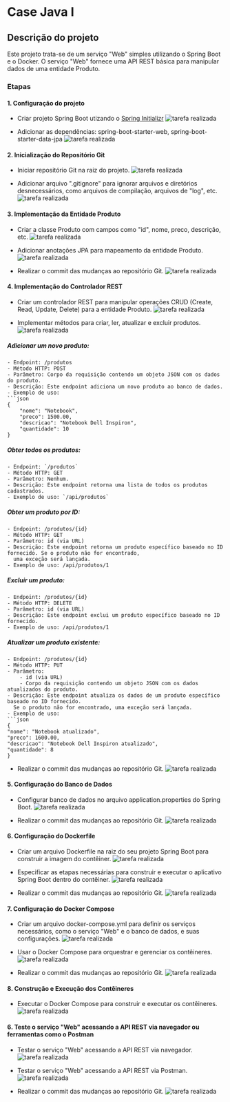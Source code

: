 # Case Java I

## Descrição do projeto

Este projeto trata-se de um serviço "Web" simples utilizando o Spring Boot e o Docker. O serviço "Web" fornece 
uma API REST básica para manipular dados de uma entidade Produto.

### Etapas

#### 1. Configuração do projeto

* Criar projeto Spring Boot utizando o [Spring Initializr](https://start.spring.io/)
![tarefa realizada](https://img.shields.io/badge/status-realizada-brightgreen?style=flat-square&logo=check&logoColor=white)

* Adicionar as dependências: spring-boot-starter-web, spring-boot-starter-data-jpa
![tarefa realizada](https://img.shields.io/badge/status-realizada-brightgreen?style=flat-square&logo=check&logoColor=white)

#### 2. Inicialização do Repositório Git

* Iniciar repositório Git na raiz do projeto. 
![tarefa realizada](https://img.shields.io/badge/status-realizada-brightgreen?style=flat-square&logo=check&logoColor=white)

* Adicionar arquivo ".gitignore" para ignorar arquivos e diretórios desnecessários, como arquivos de compilação, arquivos 
de "log", etc.
![tarefa realizada](https://img.shields.io/badge/status-realizada-brightgreen?style=flat-square&logo=check&logoColor=white)

#### 3. Implementação da Entidade Produto

* Criar a classe Produto com campos como "id", nome, preco, descrição, etc.
![tarefa realizada](https://img.shields.io/badge/status-realizada-brightgreen?style=flat-square&logo=check&logoColor=white)

* Adicionar anotações JPA para mapeamento da entidade Produto.
![tarefa realizada](https://img.shields.io/badge/status-realizada-brightgreen?style=flat-square&logo=check&logoColor=white)

* Realizar o commit das mudanças ao repositório Git.
![tarefa realizada](https://img.shields.io/badge/status-realizada-brightgreen?style=flat-square&logo=check&logoColor=white)

#### 4. Implementação do Controlador REST

* Criar um controlador REST para manipular operações CRUD (Create, Read, Update, Delete) para a entidade Produto.
![tarefa realizada](https://img.shields.io/badge/status-realizada-brightgreen?style=flat-square&logo=check&logoColor=white)

* Implementar métodos para criar, ler, atualizar e excluir produtos.
![tarefa realizada](https://img.shields.io/badge/status-realizada-brightgreen?style=flat-square&logo=check&logoColor=white)

##### Adicionar um novo produto:

    - Endpoint: /produtos
    - Método HTTP: POST
    - Parâmetro: Corpo da requisição contendo um objeto JSON com os dados do produto.
    - Descrição: Este endpoint adiciona um novo produto ao banco de dados.
    - Exemplo de uso:
    ```json
    {
        "nome": "Notebook",
        "preco": 1500.00,
        "descricao": "Notebook Dell Inspiron",
        "quantidade": 10
    }

##### Obter todos os produtos:

    - Endpoint: `/produtos`
    - Método HTTP: GET
    - Parâmetro: Nenhum.
    - Descrição: Este endpoint retorna uma lista de todos os produtos cadastrados.
    - Exemplo de uso: `/api/produtos`

##### Obter um produto por ID:
    - Endpoint: /produtos/{id}
    - Método HTTP: GET
    - Parâmetro: id (via URL)
    - Descrição: Este endpoint retorna um produto específico baseado no ID fornecido. Se o produto não for encontrado, 
      uma exceção será lançada.
    - Exemplo de uso: /api/produtos/1

##### Excluir um produto:
    
    - Endpoint: /produtos/{id}
    - Método HTTP: DELETE
    - Parâmetro: id (via URL)
    - Descrição: Este endpoint exclui um produto específico baseado no ID fornecido.
    - Exemplo de uso: /api/produtos/1

##### Atualizar um produto existente:

    - Endpoint: /produtos/{id}
    - Método HTTP: PUT
    - Parâmetro: 
        - id (via URL)
        - Corpo da requisição contendo um objeto JSON com os dados atualizados do produto.
    - Descrição: Este endpoint atualiza os dados de um produto específico baseado no ID fornecido. 
      Se o produto não for encontrado, uma exceção será lançada.
    - Exemplo de uso:
    ```json
    {
    "nome": "Notebook atualizado",
    "preco": 1600.00,
    "descricao": "Notebook Dell Inspiron atualizado",
    "quantidade": 8
    }

* Realizar o commit das mudanças ao repositório Git.
![tarefa realizada](https://img.shields.io/badge/status-realizada-brightgreen?style=flat-square&logo=check&logoColor=white)

#### 5. Configuração do Banco de Dados
   
* Configurar banco de dados no arquivo application.properties do Spring Boot.
![tarefa realizada](https://img.shields.io/badge/status-realizada-brightgreen?style=flat-square&logo=check&logoColor=white)
 
* Realizar o commit das mudanças ao repositório Git.
![tarefa realizada](https://img.shields.io/badge/status-realizada-brightgreen?style=flat-square&logo=check&logoColor=white)
 
#### 6. Configuração do Dockerfile

* Criar um arquivo Dockerfile na raiz do seu projeto Spring Boot para construir a imagem do contêiner.
![tarefa realizada](https://img.shields.io/badge/status-realizada-brightgreen?style=flat-square&logo=check&logoColor=white)

* Especificar as etapas necessárias para construir e executar o aplicativo Spring Boot dentro do contêiner.
![tarefa realizada](https://img.shields.io/badge/status-realizada-brightgreen?style=flat-square&logo=check&logoColor=white)

* Realizar o commit das mudanças ao repositório Git.
![tarefa realizada](https://img.shields.io/badge/status-realizada-brightgreen?style=flat-square&logo=check&logoColor=white)

#### 7. Configuração do Docker Compose

* Criar um arquivo docker-compose.yml para definir os serviços necessários, como o serviço "Web" e o banco de dados, 
  e suas configurações.
![tarefa realizada](https://img.shields.io/badge/status-realizada-brightgreen?style=flat-square&logo=check&logoColor=white)

* Usar o Docker Compose para orquestrar e gerenciar os contêineres.
![tarefa realizada](https://img.shields.io/badge/status-realizada-brightgreen?style=flat-square&logo=check&logoColor=white)

* Realizar o commit das mudanças ao repositório Git.
![tarefa realizada](https://img.shields.io/badge/status-realizada-brightgreen?style=flat-square&logo=check&logoColor=white)

#### 8. Construção e Execução dos Contêineres

* Executar o Docker Compose para construir e executar os contêineres.
![tarefa realizada](https://img.shields.io/badge/status-realizada-brightgreen?style=flat-square&logo=check&logoColor=white)

#### 6. Teste o serviço "Web" acessando a API REST via navegador ou ferramentas como o Postman
   
* Testar o serviço "Web" acessando a API REST via navegador.
![tarefa realizada](https://img.shields.io/badge/status-realizada-brightgreen?style=flat-square&logo=check&logoColor=white)

* Testar o serviço "Web" acessando a API REST via Postman.
![tarefa realizada](https://img.shields.io/badge/status-realizada-brightgreen?style=flat-square&logo=check&logoColor=white)
 
* Realizar o commit das mudanças ao repositório Git.
![tarefa realizada](https://img.shields.io/badge/status-realizada-brightgreen?style=flat-square&logo=check&logoColor=white)
